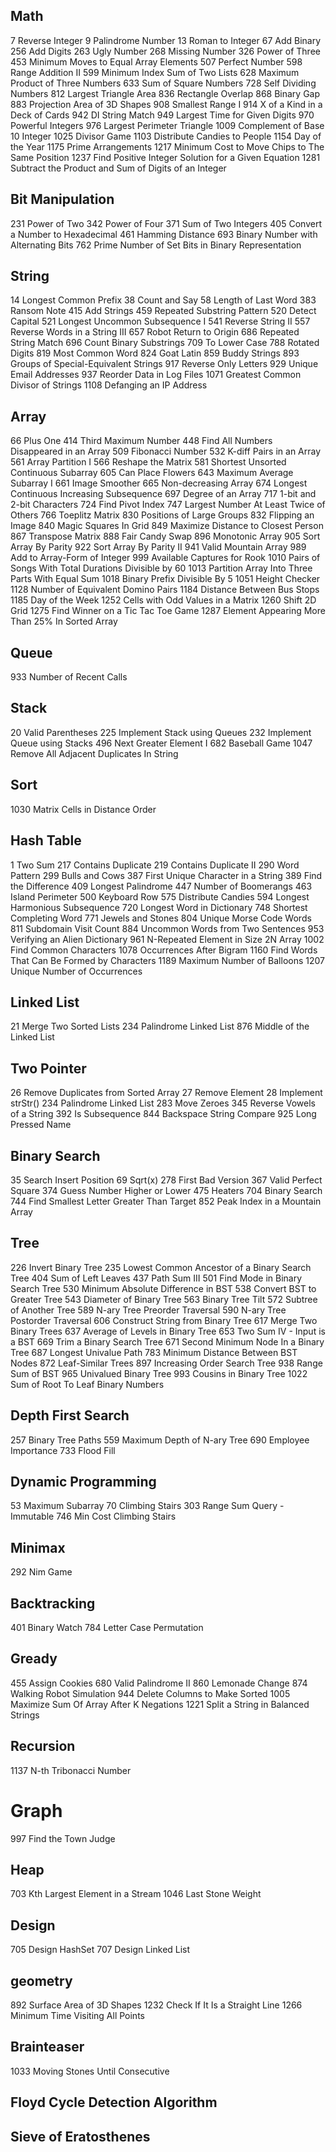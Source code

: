 ## Math
7 Reverse Integer
9 Palindrome Number
13 Roman to Integer
67 Add Binary
256 Add Digits
263 Ugly Number
268 Missing Number
326 Power of Three
453	Minimum Moves to Equal Array Elements
507 Perfect Number
598 Range Addition II
599 Minimum Index Sum of Two Lists
628 Maximum Product of Three Numbers
633 Sum of Square Numbers
728 Self Dividing Numbers
812 Largest Triangle Area
836 Rectangle Overlap
868 Binary Gap
883 Projection Area of 3D Shapes
908 Smallest Range I
914 X of a Kind in a Deck of Cards
942 DI String Match
949 Largest Time for Given Digits
970 Powerful Integers
976 Largest Perimeter Triangle
1009 Complement of Base 10 Integer
1025 Divisor Game
1103 Distribute Candies to People
1154 Day of the Year
1175 Prime Arrangements
1217 Minimum Cost to Move Chips to The Same Position
1237 Find Positive Integer Solution for a Given Equation
1281 Subtract the Product and Sum of Digits of an Integer


## Bit Manipulation
231 Power of Two
342 Power of Four
371 Sum of Two Integers
405 Convert a Number to Hexadecimal
461 Hamming Distance
693 Binary Number with Alternating Bits
762 Prime Number of Set Bits in Binary Representation


## String
14 Longest Common Prefix
38 Count and Say
58 Length of Last Word
383 Ransom Note
415 Add Strings
459 Repeated Substring Pattern
520	Detect Capital
521 Longest Uncommon Subsequence I
541 Reverse String II
557 Reverse Words in a String III
657 Robot Return to Origin
686 Repeated String Match
696 Count Binary Substrings
709 To Lower Case
788 Rotated Digits
819 Most Common Word
824 Goat Latin
859 Buddy Strings
893 Groups of Special-Equivalent Strings
917 Reverse Only Letters
929 Unique Email Addresses
937 Reorder Data in Log Files
1071 Greatest Common Divisor of Strings
1108 Defanging an IP Address   


## Array
66 Plus One
414 Third Maximum Number
448 Find All Numbers Disappeared in an Array
509 Fibonacci Number
532 K-diff Pairs in an Array
561 Array Partition I
566 Reshape the Matrix
581 Shortest Unsorted Continuous Subarray
605 Can Place Flowers
643 Maximum Average Subarray I
661 Image Smoother
665 Non-decreasing Array
674 Longest Continuous Increasing Subsequence
697 Degree of an Array
717 1-bit and 2-bit Characters
724 Find Pivot Index
747 Largest Number At Least Twice of Others
766 Toeplitz Matrix
830	Positions of Large Groups
832 Flipping an Image
840 Magic Squares In Grid
849 Maximize Distance to Closest Person
867 Transpose Matrix
888 Fair Candy Swap
896 Monotonic Array
905 Sort Array By Parity
922 Sort Array By Parity II
941 Valid Mountain Array
989 Add to Array-Form of Integer
999 Available Captures for Rook
1010 Pairs of Songs With Total Durations Divisible by 60
1013 Partition Array Into Three Parts With Equal Sum
1018 Binary Prefix Divisible By 5
1051 Height Checker
1128 Number of Equivalent Domino Pairs
1184 Distance Between Bus Stops
1185 Day of the Week
1252 Cells with Odd Values in a Matrix
1260 Shift 2D Grid
1275 Find Winner on a Tic Tac Toe Game
1287 Element Appearing More Than 25% In Sorted Array

## Queue
933 Number of Recent Calls

## Stack
20 Valid Parentheses 
225 Implement Stack using Queues
232 Implement Queue using Stacks
496 Next Greater Element I
682 Baseball Game
1047 Remove All Adjacent Duplicates In String

## Sort
1030 Matrix Cells in Distance Order


## Hash Table
1 Two Sum
217 Contains Duplicate
219 Contains Duplicate II
290 Word Pattern
299 Bulls and Cows
387 First Unique Character in a String
389 Find the Difference
409 Longest Palindrome
447 Number of Boomerangs
463 Island Perimeter
500 Keyboard Row
575 Distribute Candies
594 Longest Harmonious Subsequence
720 Longest Word in Dictionary
748 Shortest Completing Word
771 Jewels and Stones
804 Unique Morse Code Words
811 Subdomain Visit Count
884 Uncommon Words from Two Sentences
953 Verifying an Alien Dictionary
961 N-Repeated Element in Size 2N Array
1002 Find Common Characters
1078 Occurrences After Bigram
1160 Find Words That Can Be Formed by Characters
1189 Maximum Number of Balloons
1207 Unique Number of Occurrences


## Linked List
21 Merge Two Sorted Lists
234 Palindrome Linked List
876 Middle of the Linked List


## Two Pointer
26 Remove Duplicates from Sorted Array
27 Remove Element
28 Implement strStr()
234 Palindrome Linked List
283 Move Zeroes
345 Reverse Vowels of a String
392 Is Subsequence
844 Backspace String Compare
925 Long Pressed Name


## Binary Search
35 Search Insert Position
69 Sqrt(x)
278 First Bad Version
367 Valid Perfect Square
374 Guess Number Higher or Lower
475 Heaters
704 Binary Search
744 Find Smallest Letter Greater Than Target
852 Peak Index in a Mountain Array


## Tree
226 Invert Binary Tree
235 Lowest Common Ancestor of a Binary Search Tree
404 Sum of Left Leaves
437 Path Sum III
501 Find Mode in Binary Search Tree
530 Minimum Absolute Difference in BST
538 Convert BST to Greater Tree
543 Diameter of Binary Tree
563 Binary Tree Tilt
572 Subtree of Another Tree
589 N-ary Tree Preorder Traversal
590 N-ary Tree Postorder Traversal
606 Construct String from Binary Tree
617 Merge Two Binary Trees
637 Average of Levels in Binary Tree
653 Two Sum IV - Input is a BST
669 Trim a Binary Search Tree
671 Second Minimum Node In a Binary Tree
687 Longest Univalue Path
783 Minimum Distance Between BST Nodes
872	Leaf-Similar Trees
897 Increasing Order Search Tree
938 Range Sum of BST
965 Univalued Binary Tree
993 Cousins in Binary Tree
1022 Sum of Root To Leaf Binary Numbers


## Depth First Search
257 Binary Tree Paths
559 Maximum Depth of N-ary Tree
690 Employee Importance
733 Flood Fill


## Dynamic Programming
53 Maximum Subarray
70 Climbing Stairs
303 Range Sum Query - Immutable
746 Min Cost Climbing Stairs


## Minimax
292	Nim Game


## Backtracking
401 Binary Watch
784 Letter Case Permutation


## Gready
455 Assign Cookies
680 Valid Palindrome II
860 Lemonade Change
874 Walking Robot Simulation
944 Delete Columns to Make Sorted
1005 Maximize Sum Of Array After K Negations
1221 Split a String in Balanced Strings

## Recursion
1137 N-th Tribonacci Number


# Graph
997 Find the Town Judge

## Heap
703 Kth Largest Element in a Stream
1046 Last Stone Weight

## Design
705 Design HashSet
707 Design Linked List

## geometry
892 Surface Area of 3D Shapes
1232 Check If It Is a Straight Line
1266 Minimum Time Visiting All Points


## Brainteaser
1033 Moving Stones Until Consecutive

## Floyd Cycle Detection Algorithm

## Sieve of Eratosthenes